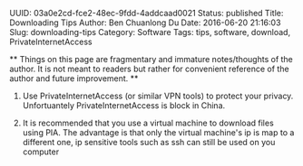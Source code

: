 UUID: 03a0e2cd-fce2-48ec-9fdd-4addcaad0021
Status: published
Title: Downloading Tips
Author: Ben Chuanlong Du
Date: 2016-06-20 21:16:03
Slug: downloading-tips
Category: Software
Tags: tips, software, download, PrivateInternetAccess

**
Things on this page are fragmentary and immature notes/thoughts of the author. 
It is not meant to readers but rather for convenient reference of the author and future improvement.
**


1. Use PrivateInternetAccess (or similar VPN tools) to protect your privacy.
Unfortuantely PrivateInternetAccess is block in China.

2. It is recommended that you use a virtual machine to download files using PIA.
The advantage is that only the virtual machine's ip is map to a different one,
ip sensitive tools such as ssh can still be used on you computer

